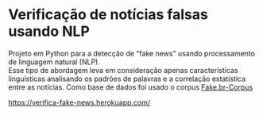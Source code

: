 # Verificação de notícias falsas usando NLP  
Projeto em Python para a detecção de "fake news" usando processamento de linguagem natural (NLP).  
Esse tipo de abordagem leva em consideração apenas características linguísticas analisando os padrões de palavras e a correlação estatística entre as notícias.
Como base de dados foi usado o corpus [Fake.br-Corpus](https://github.com/roneysco/Fake.br-Corpus)

https://verifica-fake-news.herokuapp.com/
